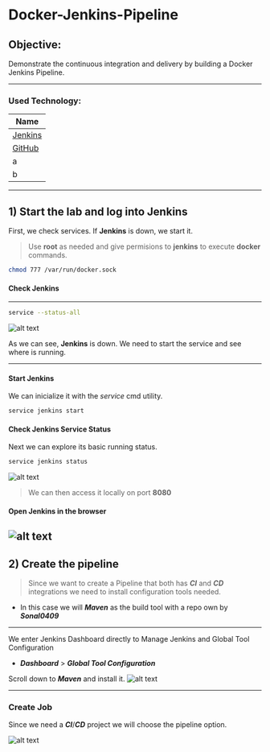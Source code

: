 # Docker-Jenkins-Pipeline

## Objective:
Demonstrate the continuous integration and delivery by building a Docker Jenkins Pipeline.

---
### Used Technology:
| **Name** | 
| ----------- 
| [Jenkins](https://www.jenkins.io/) |
| [GitHub](https://github.com/) |
|   a  | 
|  b  |
---

## 1) Start the lab and log into Jenkins

First, we check services. If **Jenkins** is down, we start it. 

> Use **root** as needed and give permisions to **jenkins** to execute **docker** commands.

```bash
chmod 777 /var/run/docker.sock

```

#### Check Jenkins
---
```sh
service --status-all
```
![alt text](../imgs/jenkinsdown.png)

As we can see, **Jenkins** is down. We need to start the service and see where is running. 

---
#### Start Jenkins

We can inicialize it with the *service* cmd utility.

```sh
service jenkins start
```
#### Check Jenkins Service Status

Next we can explore its basic running status.

```sh
service jenkins status
```
![alt text](../imgs/jenkinsup.png)

> We can then access it locally on port **8080**
#### Open Jenkins in the browser
![alt text](../imgs/jenkinsupportal.png)
---

## 2) Create the pipeline

> Since we want to create a Pipeline that both has ***CI*** and ***CD*** integrations we need to install configuration tools needed.

- In this case we will ***Maven*** as the build tool with a repo own by ***Sonal0409***

---

We enter Jenkins Dashboard directly to Manage Jenkins and Global Tool Configuration

- ***Dashboard*** > ***Global Tool Configuration***

Scroll down to ***Maven*** and install it.
![alt text](../imgs/maveninstall.png)

---
### Create Job

Since we need a ***CI***/***CD*** project we will choose the pipeline option.

![alt text](../imgs/pipeline.png)

